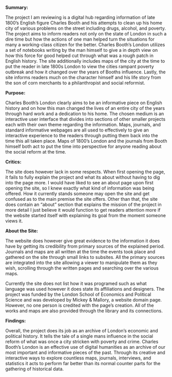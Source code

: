 **Summary:**
 
The project I am reviewing is a digital hub regarding information of late 1800’s English figure Charles Booth and his attempts to clean up his home city of various problems on the street including drugs, alcohol, and poverty. The project aims to inform readers not only on the state of London in such a dire time but how the actions of one man helped turn the situations for many a working-class citizen for the better. Charles Booth’s London utilizes a set of notebooks writing by the man himself to give a in depth view on how this force for good helped cut through what was a rough patch in English history. The site additionally includes maps of the city at the time to put the reader in late 1800s London to view the cities rampant poverty outbreak and how it changed over the years of Booths influence. Lastly, the site informs readers much on the character himself and his life story from the son of corn merchants to a philanthropist and social reformist.

**Purpose:**
 
Charles Booth’s London clearly aims to be an informative piece on English history and on how this man changed the lives of an entire city of the years through hard work and a dedication to his home. The chosen medium is an interactive user interface that divides into sections of other smaller projects each with their own theme regarding the information. Maps, journals, and standard informative webpages are all used to effectively to give an interactive experience to the readers through putting them back into the time this all taken place. Maps of 1800’s London and the journals from Booth himself both act to put the time into perspective for anyone reading about the social reform at the time.

**Critics:**
 
The site does however lack in some respects. When first opening the page, it fails to fully explain the project and what its about without having to dig into the page more. I would have liked to see an about page upon first opening the site, so I knew exactly what kind of information was being offered. How it currently stands someone may open the site and get confused as to the main premise the site offers. Other than that, the site does contain an “about” section that explains the mission of the project in more detail I just believe it would function to get readers attention more if the website started itself with explaining its goal from the moment someone views it.

**About the Site:**
 
The website does however give great evidence to the information it does have by getting its credibility from primary sources of the explained period. Journals and maps are all written at the time the events took place and gathered on the site through small links to subsites. All the primary sources are integrated into the site allowing a viewer to manipulate them as they wish, scrolling through the written pages and searching over the various maps.

Currently the site does not list how it was programed such as what language was used however it does state its affiliations and designers. The project was funded by the London School of Economics and Political Science and was developed by Mickey & Mallory, a website domain page. However, no one person is credited with the page’s creation. All of the works and maps are also provided through the library and its connections.

**Findings:**
 
Overall, the project does its job as an archive of London’s economic and political history. It tells the tale of a single mans influence in the social reform of what was once a city stricken with poverty and crime. Charles Booth’s London is an effective use of digital humanities as an archive of our most important and informative pieces of the past. Through its creative and interactive ways to explore countless maps, journals, interviews, and statistics it acts to perform far better than its normal counter parts for the gathering of historical data.
